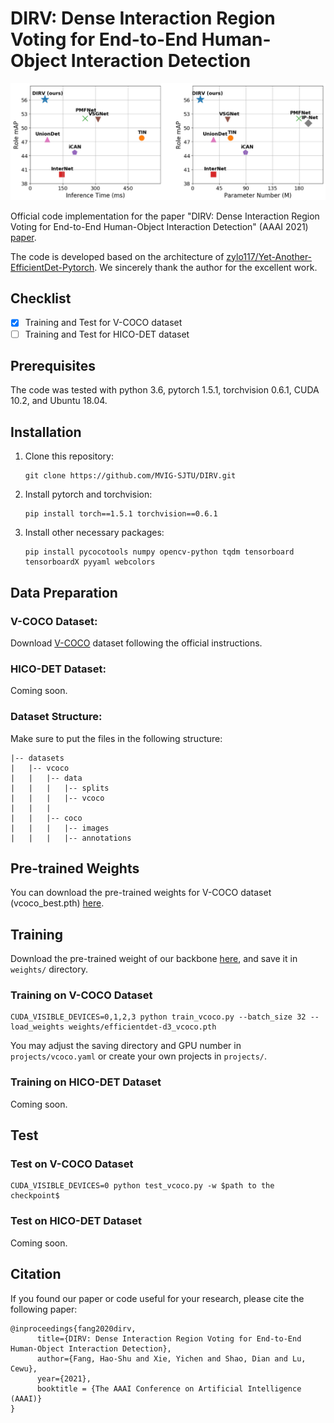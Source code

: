 # DIRV: Dense Interaction Region Voting for End-to-End Human-Object Interaction Detection

<div align="center">
    <img src="compare.png", width="600">
</div>

Official code implementation for the paper "DIRV: Dense Interaction Region Voting for End-to-End Human-Object Interaction Detection" (AAAI 2021) [paper](https://arxiv.org/abs/2010.01005).

The code is developed based on the architecture of [zylo117/Yet-Another-EfficientDet-Pytorch](https://github.com/zylo117/Yet-Another-EfficientDet-Pytorch). We sincerely thank the author for the excellent work.



## Checklist

+ [x] Training and Test for V-COCO dataset
+ [ ] Training and Test for HICO-DET dataset

## Prerequisites

The code was tested with python 3.6,  pytorch 1.5.1, torchvision 0.6.1, CUDA 10.2, and Ubuntu 18.04.

## Installation 

1. Clone this repository:

   ```
   git clone https://github.com/MVIG-SJTU/DIRV.git
   ```

2. Install pytorch and torchvision:

   ```
   pip install torch==1.5.1 torchvision==0.6.1
   ```

3. Install other necessary packages:

   ```
   pip install pycocotools numpy opencv-python tqdm tensorboard tensorboardX pyyaml webcolors
   ```

## Data Preparation

### V-COCO Dataset:

Download [V-COCO](https://github.com/s-gupta/v-coco) dataset following the official instructions. 

### HICO-DET Dataset:

Coming soon.

### Dataset Structure:

Make sure to put the files in the following structure:

```
|-- datasets
|   |-- vcoco
|	|	|-- data
|	|	|	|-- splits
|	|	|	|-- vcoco
|	|	|
|	|	|-- coco
|	| 	|	|-- images
|	|	|	|-- annotations
```

## Pre-trained Weights

You can download the pre-trained weights for V-COCO dataset (vcoco_best.pth) [here](https://drive.google.com/drive/folders/14xXUb5l_SugfWiRXX3o8jgKXMNac1c7_?usp=sharing).

## Training

Download the pre-trained weight of our backbone [here](https://drive.google.com/drive/folders/14xXUb5l_SugfWiRXX3o8jgKXMNac1c7_?usp=sharing), and save it in `weights/` directory. 

### Training on V-COCO Dataset

```
CUDA_VISIBLE_DEVICES=0,1,2,3 python train_vcoco.py --batch_size 32 --load_weights weights/efficientdet-d3_vcoco.pth
```

You may adjust the saving directory and GPU number in `projects/vcoco.yaml` or create your own projects in `projects/`.

### Training on HICO-DET Dataset

Coming soon.

## Test 

### Test on V-COCO Dataset

```
CUDA_VISIBLE_DEVICES=0 python test_vcoco.py -w $path to the checkpoint$
```

### Test on HICO-DET Dataset

Coming soon.

## Citation

If you found our paper or code useful for your research, please cite the following paper:
```
@inproceedings{fang2020dirv,
      title={DIRV: Dense Interaction Region Voting for End-to-End Human-Object Interaction Detection}, 
      author={Fang, Hao-Shu and Xie, Yichen and Shao, Dian and Lu, Cewu},
      year={2021},
      booktitle = {The AAAI Conference on Artificial Intelligence (AAAI)}
}
```

